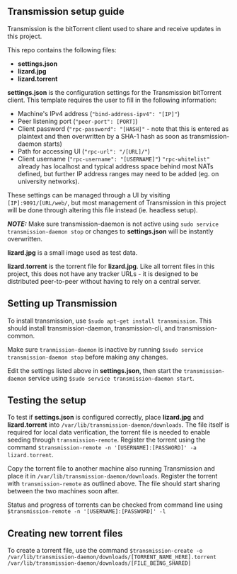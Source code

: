 ## Transmission setup guide

Transmission is the bitTorrent client used to share and receive updates in this project.

This repo contains the following files:
* **settings.json**
* **lizard.jpg**
* **lizard.torrent**

**settings.json** is the configuration settings for the Transmission bitTorrent client. This template requires the user to fill in the following information:
   * Machine's IPv4 address (`"bind-address-ipv4": "[IP]"`)
   * Peer listening port (`"peer-port": [PORT]`)
   * Client password (`"rpc-password": "[HASH]"` - note that this is entered as plaintext and then overwritten by a SHA-1 hash as soon as transmission-daemon starts)
   * Path for accessing UI (`"rpc-url": "/[URL]/"`)
   * Client username (`"rpc-username": "[USERNAME]"`)
`"rpc-whitelist"` already has localhost and typical address space behind most NATs defined, but further IP address ranges may need to be added (eg. on university networks).

These settings can be managed through a UI by visiting `[IP]:9091/[URL/web/`, but most management of Transmission in this project will be done through altering this file instead (ie. headless setup).

**_NOTE:_** Make sure transmission-daemon is not active using `sudo service transmission-daemon stop` or changes to **settings.json** will be instantly overwritten.

**lizard.jpg** is a small image used as test data.

**lizard.torrent** is the torrent file for **lizard.jpg**. Like all torrent files in this project, this does not have any tracker URLs - it is designed to be distributed peer-to-peer without having to rely on a central server.

## Setting up Transmission
To install transmission, use `$sudo apt-get install transmission`. This should install transmission-daemon, transmission-cli, and transmission-common.

Make sure `tranmission-daemon` is inactive by running `$sudo service transmission-daemon stop` before making any changes.

Edit the settings listed above in **settings.json**, then start the `transmission-daemon` service using `$sudo service transmission-daemon start`. 



## Testing the setup
To test if **settings.json** is configured correctly, place **lizard.jpg** and **lizard.torrent** into `/var/lib/transmission-daemon/downloads`. The file itself is required for local data verification, the torrent file is needed to enable seeding through `transmission-remote`. Register the torrent using the command `$transmission-remote -n '[USERNAME]:[PASSWORD]' -a lizard.torrent`. 

Copy the torrent file to another machine also running Transmission and place it in `/var/lib/transmission-daemon/downloads`. Register the torrent with `transmission-remote` as outlined above. The file should start sharing between the two machines soon after.

Status and progress of torrents can be checked from command line using `$transmission-remote -n '[USERNAME]:[PASSWORD]' -l`


## Creating new torrent files
To create a torrent file, use the command `$transmission-create -o /var/lib/transmission-daemon/downloads/[TORRENT_NAME_HERE].torrent /var/lib/transmission-daemon/downloads/[FILE_BEING_SHARED]`
